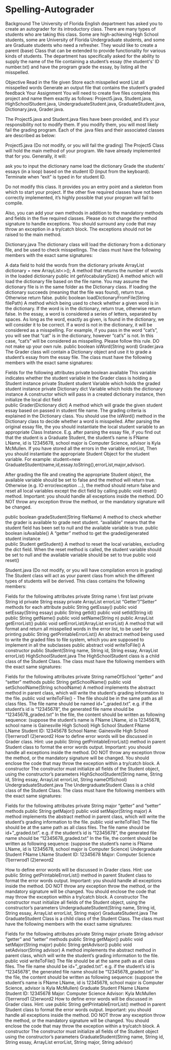 # Spelling-Autograder

Background
The University of Florida English department has asked you to create an autograder for its introductory class. There are many types of students who are taking this class. Some are high-achieving High School students, some are University of Florida Undergraduate students, and some are Graduate students who need a refresher. They would like to create a parent (base) Class that can be extended to provide functionality for various kinds of students. The department has specifically asked for the ability to supply the name of the file containing a student’s essay (the student's’ ID number.txt) and have the program grade the essay, by listing all the misspelled.

Objective
Read in the file given
Store each misspelled word
List all misspelled words
Generate an output file that contains the student’s graded feedback
Your Assignment
You will need to create five files complete this project and name them exactly as follows: Project5.java,  Student.java,  HighSchoolStudent.java, UndergraduateStudent.java, GraduateStudent.java, Dictionary.java, Grader.java.


The Project5.java and Student.java files have been provided, and it’s your responsibility not to modify them. If you modify them, you will most likely fail the grading program.  Each of the .java files and their associated classes are described as below:

Project5.java (Do not modify, or you will fail the grading)
The Project5 Class will hold the main method of your program. We have already implemented that for you. Generally, it will:

 ask you to input the dictionary name
load the dictionary
Grade the students’ essays (in a loop) based on the student ID (input from the keyboard).
Terminate when “exit” is typed in for student ID.

Do not modify this class. It provides you an entry point and a skeleton from which to start your project. If the other five required classes have not been correctly implemented, it’s highly possible that your program will fail to compile.

Also, you can add your own methods in addition to the mandatory methods and fields in the five required classes. Please do not change the method signature to handle exceptions. You should surround any code that may throw an exception in a try/catch block. The exceptions should not be raised to the main method.

Dictionary.java
The dictionary class will load the dictionary from a dictionary file, and be used to check misspellings. The class must have the following members with the exact same signatures:

A data field to hold the words from the dictionary
private ArrayList<String> dictionary = new ArrayList<>();
A method that returns the number of words in the loaded dictionary
public int getVocabularySize()
A method which will load the dictionary file based on the file name. You may assume the dictionary file is in the same folder as the Dictionary class. If loading the dictionary succeeds (meaning that the file was found), return true. Otherwise return false.
public boolean loadDictionaryFromFile(String filePath)
A method which being used to check whether a given word is in the dictionary. If the word is in the dictionary, return true, otherwise return false. In the essay, a word is considered a series of letters, separated by spaces. As long as the word, exactly as given, is found in the dictionary, we will consider it to be correct. If a word is not in the dictionary, it will be considered as a misspelling. For example, if you pass in the word “cat’s”, you will see that “cat” is in the dictionary, however “cat’s” is not.  In this case, “cat’s” will be considered as misspelling. Please follow this rule. DO not make up your own rule.
 public boolean isWord(String word)
Grader.java
The Grader class will contain a Dictionary object and  use it to grade a student’s essay from the essay file. The class must have the following members with the exact same signatures:

Fields for the following attributes
private boolean available
This variable indicates whether the student variable in the Grader class is holding a Student instance
private Student student
Variable which holds the graded student instance
private Dictionary dict
Variable which holds the dictionary instance
A constructor which will pass in a created dictionary instance, then initialize the local dict field        
public Grader(Dictionary dict)
A method which will grade the given student essay based on passed in student file name. The grading criteria is explained in the Dictionary class. You should use the isWord() method in the Dictionary class to decide whether a word is misspelled. After parsing the original essay file, the you should instantiate the local student variable to an appropriate Class Instance.
E.g. after parsing the essay file, if you find out that the student is a Graduate Student, the student’s name is FName LName, id is 12345678, school major is Computer Science, advisor is Kyla McMullen. If you have stored all the errors in the variable errorList, Then you should instantiate the appropriate Student Object for the student variable. For example:
student=new GraduateStudent(name,id,essay.toString(),errorList,major,advisor). 

After grading the file and creating the appropriate Student object, the available  variable should be set to false and the method will return true. Otherwise (e.g. IO error/exception ...), the method should return false and reset all local variables except the dict field by calling public void reset() method. Important: you should handle all exceptions inside the method. DO NOT throw any exception throw the method, or the mandatory signature will be changed.

public boolean gradeStudent(String fileName)
A method to check whether the grader is available to grade next student. “available” means that the student field has been set to null and the available variable is true.
public boolean isAvailable()
A “getter” method to get the graded/generated student instance        
public Student getStudent()
A method to reset the local variables, excluding the dict field. When the reset method is called, the student variable should be set to null and the available variable should be set to true
public void reset()

Student.java (Do not modify, or you will have compilation errors in grading)
The Student class will act as your parent class from which the different types of students will be derived. This class contains the following members:

Fields for the following attributes
private String name  \\ first last
private String id
private String essay
private ArrayList<String> errorList
“Getter”/”Setter” methods for each attribute
public String getEssay()
public void setEssay(String essay)
public String getId()
public void setId(String id)
public String getName()
public void setName(String n)
public ArrayList<String> getErrorList()
public void setErrorList(ArrayList<String> errorList)
A method that will format and return all misspelled words in the error list, to be used for printing
public String getPrintableErrorList()
An abstract method being used to write the graded files to file system, which you are supposed to implement in all the subclasses
public abstract void writeToFile()
A constructor
public Student(String name, String id, String essay, ArrayList<String> errorList)
HighSchoolStudent.java
The HighSchoolStudent class is a child class of the Student Class. The class must have the following members with the exact same signatures:


Fields for the following attributes
private String nameOfSchool
“getter” and “setter” methods
public String getSchoolName()
public void setSchoolName(String schoolName)
A method implements the abstract method in parent class, which will write the student’s grading information to the file.
public void writeToFile()  - 
The file should be in the same path as all class files.
The file name should be named id+”_graded.txt”. e.g. if the student’s id is “12345678”, the generated file name should be “12345678_graded.txt”
In the file, the content should be written as following sequence: (suppose the student’s name is FName LName, id is 12345678, school name is Gainesville High School)
High School Student FName LName
Student ID: 12345678
School Name: Gainesville High School
(1)errwrod1
(2)erword2
How to define error words will be discussed in Grader class.
Hint: use public String getPrintableErrorList() method in parent Student class to format the error words output.
Important: you should handle all exceptions inside the method. DO NOT throw any exception throw the method, or the mandatory signature will be changed. You should enclose the code that may throw the exception within a try/catch block.
A constructor
The constructor must initialize all fields of the Student object, using the constructor’s parameters
HighSchoolStudent(String name, String id, String essay, ArrayList<String> errorList, String nameOfSchool)
UndergraduateStudent.java
The UndergraduateStudent Class is a child class of the Student Class. The class must have the following members with the exact same signatures:

Fields for the following attributes
private String major
“getter” and “setter” methods
public String getMajor()
public void setMajor(String major)
A method implements the abstract method in parent class, which will write the student’s grading information to the file.
public void writeToFile()
The file should be at the same path as all class files.
The file name should be id+”_graded.txt”. e.g. if the student’s id is “12345678”, the generated file name should be “12345678_graded.txt”
In the file, the content should be written as following sequence: (suppose the student’s name is FName LName, id is 12345678, school major is Computer Science)
Undergraduate Student FName LName
Student ID: 12345678
Major: Computer Science
(1)errwrod1
(2)erword2

How to define error words will be discussed in Grader class.
Hint: use public String getPrintableErrorList() method in parent Student class to format the error words output.
Important: you should handle all exceptions inside the method. DO NOT throw any exception throw the method, or the mandatory signature will be changed. You should enclose the code that may throw the exception within a try/catch block.
A constructor
The constructor must initialize all fields of the Student object, using the constructor’s parameters
UndergraduateStudent(String name, String id, String essay, ArrayList<String> errorList, String major)
GraduateStudent.java
The GraduateStudent Class is a child class of the Student Class. The class must have the following members with the exact same signatures:

Fields for the following attributes
private String major
private String advisor
“getter” and “setter” methods
public String getMajor()
public void setMajor(String major)
public String getAdvisor()
public void setAdvisor(String advisor)
A method implements the abstract method in parent class, which will write the student’s grading information to the file.
public void writeToFile()
The file should be at the same path as all class files.
The file name should be id+”_graded.txt”. e.g. if the student’s id is “12345678”, the generated file name should be “12345678_graded.txt”
In the file, the content should be written as following sequence: (suppose the student’s name is FName LName, id is 12345678, school major is Computer Science, advisor is Kyla McMullen)
Graduate Student FName LName
Student ID: 12345678
Major: Computer Science
Advisor: Kyla McMullen
(1)errwrod1
(2)erword2
How to define error words will be discussed in Grader class.
Hint: use public String getPrintableErrorList() method in parent Student class to format the error words output.
Important: you should handle all exceptions inside the method. DO NOT throw any exception throw the method, or the mandatory signature will be changed. You should enclose the code that may throw the exception within a try/catch block.
A constructor
The constructor must initialize all fields of the Student object using the constructor’s parameters
GraduateStudent(String name, String id, String essay, ArrayList<String> errorList, String major, String advisor)
